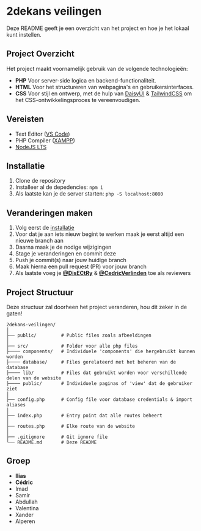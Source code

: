 # 2dekans veilingen

Deze README geeft je een overzicht van het project en hoe je het lokaal kunt instellen.

## Project Overzicht
Het project maakt voornamelijk gebruik van de volgende technologieën:
* **PHP** Voor server-side logica en backend-functionaliteit.
* **HTML** Voor het structureren van webpagina's en gebruikersinterfaces.
* **CSS** Voor stijl en ontwerp, met de hulp van [DaisyUI](https://daisyui.com/) & [TailwindCSS](https://tailwindcss.com/) om het CSS-ontwikkelingsproces te vereenvoudigen.

## Vereisten
* Text Editor ([VS Code](https://code.visualstudio.com/Download))
* PHP Compiler ([XAMPP](https://sourceforge.net/projects/xampp/files/XAMPP))
* [NodeJS LTS](https://nodejs.org/en)

## Installatie
1. Clone de repository
2. Installeer al de depedencies: `npm i`
3. Als laatste kan je de server starten: `php -S localhost:8080`

## Veranderingen maken
1. Volg eerst de [installatie](#installatie)
2. Voor dat je aan iets nieuw begint te werken maak je eerst altijd een nieuwe branch aan
3. Daarna maak je de nodige wijzigingen
4. Stage je veranderingen en commit deze
5. Push je commit(s) naar jouw huidige branch
6. Maak hierna een pull request (PR) voor jouw branch
7. Als laatste voeg je [**@DisECtRy**](https://github.com/DisECtRy) & [**@CedricVerlinden**](https://github.com/CedricVerlinden) toe als reviewers

## Project Structuur
Deze structuur zal doorheen het project veranderen, hou dit zeker in de gaten!
```
2dekans-veilingen/
│
├── public/         # Public files zoals afbeeldingen
│
├── src/            # Folder voor alle php files
├──── components/   # Individuele 'components' die hergebruikt kunnen worden
├──── database/     # Files gerelateerd met het beheren van de database
├──── lib/          # Files dat gebruikt worden voor verschillende delen van de website
├──── public/       # Individuele paginas of 'view' dat de gebruiker ziet
│
├── config.php      # Config file voor database credentials & import aliases
│
├── index.php       # Entry point dat alle routes beheert
│
├── routes.php      # Elke route van de website
│
├── .gitignore      # Git ignore file
└── README.md       # Deze README
```

## Groep

* **Ilias**
* **Cédric**
* Imad
* Samir
* Abdullah
* Valentina
* Xander
* Alperen
